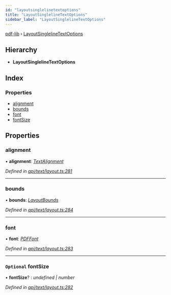 ```yaml
---
id: "layoutsinglelinetextoptions"
title: "LayoutSinglelineTextOptions"
sidebar_label: "LayoutSinglelineTextOptions"
---
```


[pdf-lib](../index.md) › [LayoutSinglelineTextOptions](layoutsinglelinetextoptions.md)

## Hierarchy

* **LayoutSinglelineTextOptions**

## Index

### Properties

* [alignment](layoutsinglelinetextoptions.md#alignment)
* [bounds](layoutsinglelinetextoptions.md#bounds)
* [font](layoutsinglelinetextoptions.md#font)
* [fontSize](layoutsinglelinetextoptions.md#optional-fontsize)

## Properties

###  alignment

• **alignment**: *[TextAlignment](../enums/textalignment.md)*

*Defined in [api/text/layout.ts:281](https://github.com/Hopding/pdf-lib/blob/aa457ba/src/api/text/layout.ts#L281)*

___

###  bounds

• **bounds**: *[LayoutBounds](layoutbounds.md)*

*Defined in [api/text/layout.ts:284](https://github.com/Hopding/pdf-lib/blob/aa457ba/src/api/text/layout.ts#L284)*

___

###  font

• **font**: *[PDFFont](../classes/pdffont.md)*

*Defined in [api/text/layout.ts:283](https://github.com/Hopding/pdf-lib/blob/aa457ba/src/api/text/layout.ts#L283)*

___

### `Optional` fontSize

• **fontSize**? : *undefined | number*

*Defined in [api/text/layout.ts:282](https://github.com/Hopding/pdf-lib/blob/aa457ba/src/api/text/layout.ts#L282)*
